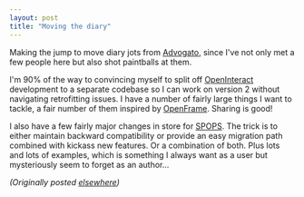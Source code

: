 ```yaml
---
layout: post
title: "Moving the diary"
---
```




<p>Making the jump to move diary jots from <a href="http://www.advogato.org/person/cwinters/">Advogato</a>, since I've not only met a few people here but also shot paintballs at them.</p>

<p>I'm 90% of the way to convincing myself to split off
<a href="http://search.cpan.org/search?dist=OpenInteract">OpenInteract </a> development to a separate codebase so I can work on version 2 without navigating retrofitting issues. I have a number of fairly large things I want to tackle, a fair number of them inspired by <a href="http://search.cpan.org/search?dist=OpenFrame">OpenFrame</a>. Sharing is good!</p>

<p>I also have a few fairly major changes in store for <a href="http://search.cpan.org/search?dist=SPOPS">SPOPS</a>. The trick is to either maintain backward compatibility or provide an easy migration path combined with kickass new features. Or a combination of both. Plus lots and lots of examples, which is something I always want as a user but mysteriously seem to forget as an author...</p>


<p><em>(Originally posted <a href="http://use.perl.org/~lachoy/journal/1816">elsewhere</a>)</em></p>


